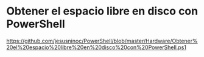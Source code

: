# Obtener el espacio libre en disco con PowerShell
https://github.com/jesusninoc/PowerShell/blob/master/Hardware/Obtener%20el%20espacio%20libre%20en%20disco%20con%20PowerShell.ps1

